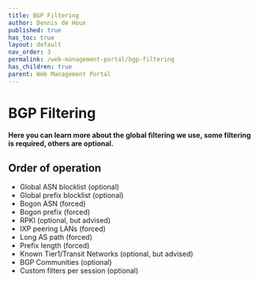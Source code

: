 ```yaml
---
title: BGP Filtering
author: Dennis de Houx
published: true
has_toc: true
layout: default
nav_order: 3
permalink: /web-management-portal/bgp-filtering
has_children: true
parent: Web Management Portal
---
```


# BGP Filtering

**Here you can learn more about the global filtering we use, some filtering is required, others are optional.**

## Order of operation

- Global ASN blocklist (optional)
- Global prefix blocklist (optional)
- Bogon ASN (forced)
- Bogon prefix (forced)
- RPKI (optional, but advised)
- IXP peering LANs (forced)
- Long AS path (forced)
- Prefix length (forced)
- Known Tier1/Transit Networks (optional, but advised)
- BGP Communities (optional)
- Custom filters per session (optional)
